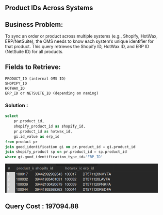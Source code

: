 ## Product IDs Across Systems

## Business Problem:
To sync an order or product across multiple systems (e.g., Shopify, HotWax, ERP/NetSuite), the OMS needs to know each system’s unique identifier for that product. This query retrieves the Shopify ID, HotWax ID, and ERP ID (NetSuite ID) for all products.

## Fields to Retrieve:

```
PRODUCT_ID (internal OMS ID)
SHOPIFY_ID
HOTWAX_ID
ERP_ID or NETSUITE_ID (depending on naming)
```

### Solution :

```sql
select
	pr.product_id,
	shopify_product_id as shopify_id,
	pr.product_id as hotwax_id,
	gi.id_value as erp_id
from product pr
join good_identification gi on pr.product_id = gi.product_id
join shopify_product sp on pr.product_id = sp.product_id
where gi.good_identification_type_id='ERP_ID'
```

![alt text](image.png)

## Query Cost : 197094.88